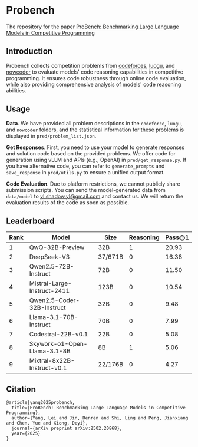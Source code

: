 # Probench

 The repository for the paper [ProBench: Benchmarking Large Language Models in Competitive Programming](https://arxiv.org/abs/2502.20868)

## Introduction

Probench collects competition problems from [codeforces](https://codeforces.com/), [luogu](https://www.luogu.com.cn/), and [nowcoder](https://ac.nowcoder.com/) to evaluate models' code reasoning capabilities in competitive programming. It ensures code robustness through online code evaluation, while also providing comprehensive analysis of models' code reasoning abilities.

## Usage

**Data**. We have provided all problem descriptions in the `codeforce`, `luogu`, and `nowcoder` folders, and the statistical information for these problems is displayed in `pred/problem_list.json`.

**Get Responses**. First, you need to use your model to generate responses and solution code based on the provided problems. We offer code for generation using vLLM and APIs (e.g., OpenAI) in `pred/get_response.py`. If you have alternative code, you can refer to `generate_prompts` and `save_response` in `pred/utils.py` to ensure a unified output format.

**Code Evaluation**. Due to platform restrictions, we cannot publicly share submission scripts. You can send the model-generated data from `data/model` to [yl.shadow.yl@gmail.com](https://mailto:yl.shadow.yl@gmail.com/) and contact us. We will return the evaluation results of the code as soon as possible.

## Leaderboard

| Rank | Model                        | Size    | Reasoning | Pass@1 |
| ---- | ---------------------------- | ------- | --------- | ------ |
| 1    | QwQ-32B-Preview              | 32B     | 1         | 20.93  |
| 2    | DeepSeek-V3                  | 37/671B | 0         | 16.38  |
| 3    | Qwen2.5-72B-Instruct         | 72B     | 0         | 11.50  |
| 4    | Mistral-Large-Instruct-2411  | 123B    | 0         | 10.54  |
| 5    | Qwen2.5-Coder-32B-Instruct   | 32B     | 0         | 9.48   |
| 6    | Llama-3.1-70B-Instruct       | 70B     | 0         | 7.99   |
| 7    | Codestral-22B-v0.1           | 22B     | 0         | 5.08   |
| 8    | Skywork-o1-Open-Llama-3.1-8B | 8B      | 1         | 5.06   |
| 9    | Mixtral-8x22B-Instruct-v0.1  | 22/176B | 0         | 4.27   |

## Citation

```
@article{yang2025probench,
  title={ProBench: Benchmarking Large Language Models in Competitive Programming},
  author={Yang, Lei and Jin, Renren and Shi, Ling and Peng, Jianxiang and Chen, Yue and Xiong, Deyi},
  journal={arXiv preprint arXiv:2502.20868},
  year={2025}
}
```


